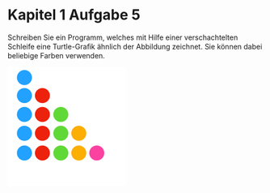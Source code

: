 # Kapitel 1 Aufgabe 5

Schreiben Sie ein Programm, welches mit Hilfe einer verschachtelten Schleife eine Turtle-Graﬁk ähnlich der Abbildung zeichnet. Sie können dabei beliebige Farben verwenden.

![IMG](img.png)

